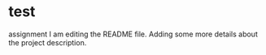 # test
assignment
I am editing the README file. Adding some more details about the project description.
